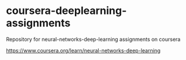 # coursera-deeplearning-assignments
Repository for neural-networks-deep-learning assignments on coursera

https://www.coursera.org/learn/neural-networks-deep-learning
